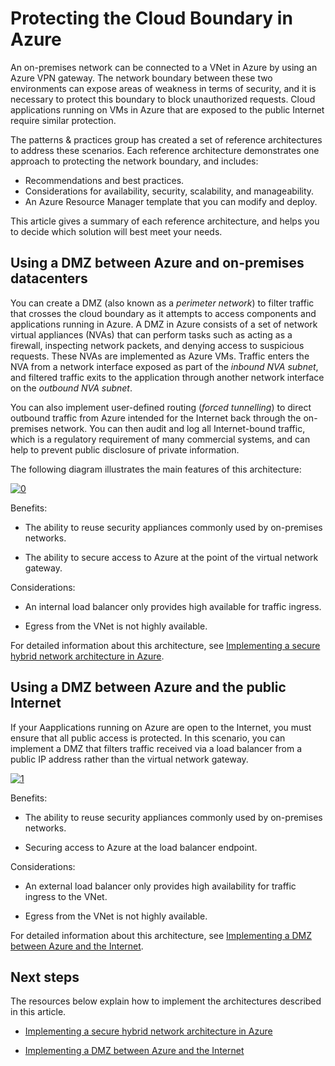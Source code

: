 <properties
   pageTitle="Protecting the cloud boundary in Azure | Microsoft Azure"
   description="Explains and compares the different methods available for protecting applications and components running in Azure as part of a hybrid system from unauthorized intrusion."
   services=""
   documentationCenter="na"
   authors="telmosampaio"
   manager="christb"
   editor=""
   tags=""/>
<tags
   ms.service="guidance"
   ms.devlang="na"
   ms.topic="article"
   ms.tgt_pltfrm="na"
   ms.workload="na"
   ms.date="10/26/2016"
   ms.author="telmosampaio"/>
   
# Protecting the Cloud Boundary in Azure

An on-premises network can be connected to a VNet in Azure by using an Azure VPN gateway. The network boundary between these two environments can expose areas of weakness in terms of security, and it is necessary to protect this boundary to block unauthorized requests. Cloud applications running on VMs in Azure that are exposed to the public Internet require similar protection.

The patterns & practices group has created a set of reference architectures to address these scenarios. Each reference architecture demonstrates one approach to protecting the network boundary, and includes:
  		  
- Recommendations and best practices.
- Considerations for availability, security, scalability, and manageability.
- An Azure Resource Manager template that you can modify and deploy. 

This article gives a summary of each reference architecture, and helps you to decide which solution will best meet your needs.


## Using a DMZ between Azure and on-premises datacenters

You can create a DMZ (also known as a *perimeter network*) to filter traffic that crosses the cloud boundary as it attempts to access components and applications running in Azure. A DMZ in Azure consists of a set of network virtual appliances (NVAs) that can perform tasks such as acting as a firewall, inspecting network packets, and denying access to suspicious requests. These NVAs are implemented as Azure VMs. Traffic enters the NVA from a network interface exposed as part of the *inbound NVA subnet*, and filtered traffic exits to the application through another network interface on the *outbound NVA subnet*. 

You can also implement user-defined routing (*forced tunnelling*) to direct outbound traffic from Azure intended for the Internet back through the on-premises network. You can then audit and log all Internet-bound traffic, which is a regulatory requirement of many commercial systems, and can help to prevent public disclosure of private information.

The following diagram illustrates the main features of this architecture:

[![0]][0]

Benefits:

- The ability to reuse security appliances commonly used by on-premises networks.

- The ability to secure access to Azure at the point of the virtual network gateway.

Considerations:

- An internal load balancer only provides high available for traffic ingress.

- Egress from the VNet is not highly available.

For detailed information about this architecture, see [Implementing a secure hybrid network architecture in Azure][secure-hybrid-network-architecture].

## Using a DMZ between Azure and the public Internet

If your Aapplications running on Azure are open to the Internet, you must ensure that all public access is protected. In this scenario, you can implement a DMZ that filters traffic received via a load balancer from a public IP address rather than the virtual network gateway. 

[![1]][1]

Benefits:

- The ability to reuse security appliances commonly used by on-premises networks.

- Securing access to Azure at the load balancer endpoint.

Considerations:

- An external load balancer only provides high availability for traffic ingress to the VNet.

- Egress from the VNet is not highly available.

For detailed information about this architecture, see  [Implementing a DMZ between Azure and the Internet][dmz-azure-internet].

## Next steps

The resources below explain how to implement the architectures described in this article.

- [Implementing a secure hybrid network architecture in Azure][secure-hybrid-network-architecture]

- [Implementing a DMZ between Azure and the Internet][dmz-azure-internet]

<!-- Links -->
[0]: ./media/security/figure1.png "Secure hybrid network architecture with on-premises access"
[1]: ./media/security/figure2.png "Secure hybrid network architecture with Internet access"
[secure-hybrid-network-architecture]: ./guidance-iaas-ra-secure-vnet-hybrid.md
[implementing-aad]: ./guidance-identity-aad.md
[dmz-azure-internet]: ./guidance-iaas-ra-secure-vnet-dmz.md 
